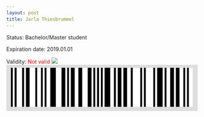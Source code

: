 ```yaml
---
layout: post
title: Jarla Thiesbrummel
---
```


Status: Bachelor/Master student

Expiration date: 2019.01.01

Validity: <font color="red"> Not valid</font> 
![](/members/img/Jarla_Thiesbrummel.png)
![](/members/img/bar.png)
